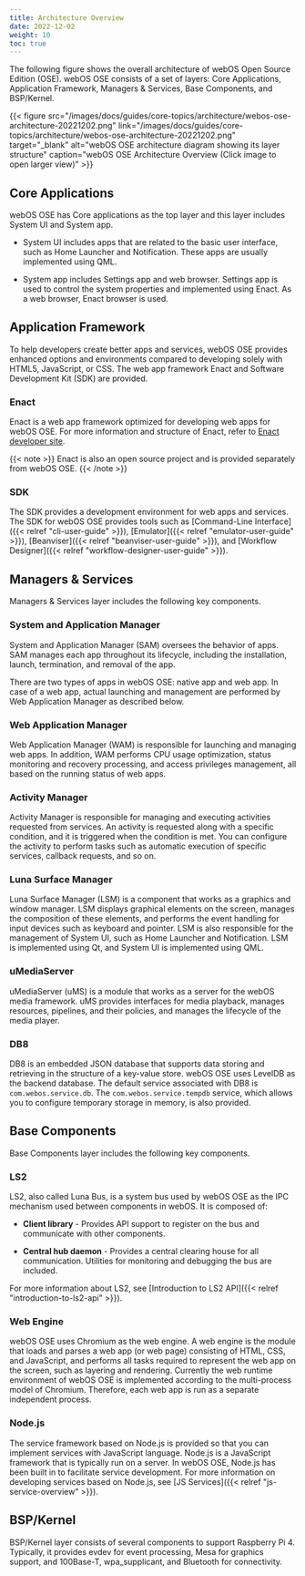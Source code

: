 ```yaml
---
title: Architecture Overview
date: 2022-12-02
weight: 10
toc: true
---
```


The following figure shows the overall architecture of webOS Open Source Edition (OSE). webOS OSE consists of a set of layers: Core Applications, Application Framework, Managers & Services, Base Components, and BSP/Kernel.

{{< figure src="/images/docs/guides/core-topics/architecture/webos-ose-architecture-20221202.png" link="/images/docs/guides/core-topics/architecture/webos-ose-architecture-20221202.png" target="_blank" alt="webOS OSE architecture diagram showing its layer structure" caption="webOS OSE Architecture Overview (Click image to open larger view)" >}}

## Core Applications

webOS OSE has Core applications as the top layer and this layer includes System UI and System app.

  - System UI includes apps that are related to the basic user interface, such as Home Launcher and Notification. These apps are usually implemented using QML.

  - System app includes Settings app and web browser. Settings app is used to control the system properties and implemented using Enact. As a web browser, Enact browser is used.

## Application Framework

To help developers create better apps and services, webOS OSE provides enhanced options and environments compared to developing solely with HTML5, JavaScript, or CSS. The web app framework Enact and Software Development Kit (SDK) are provided.

### Enact

Enact is a web app framework optimized for developing web apps for webOS OSE. For more information and structure of Enact, refer to [Enact developer site](http://enactjs.com).

{{< note >}}
Enact is also an open source project and is provided separately from webOS OSE.
{{< /note >}}

### SDK

The SDK provides a development environment for web apps and services. The SDK for webOS OSE provides tools such as [Command-Line Interface]({{< relref "cli-user-guide" >}}), [Emulator]({{< relref "emulator-user-guide" >}}), [Beanviser]({{< relref "beanviser-user-guide" >}}), and [Workflow Designer]({{< relref "workflow-designer-user-guide" >}}).

## Managers & Services

Managers & Services layer includes the following key components.

### System and Application Manager

System and Application Manager (SAM) oversees the behavior of apps. SAM manages each app throughout its lifecycle, including the installation, launch, termination, and removal of the app.

There are two types of apps in webOS OSE: native app and web app. In case of a web app, actual launching and management are performed by Web Application Manager as described below.

### Web Application Manager

Web Application Manager (WAM) is responsible for launching and managing web apps. In addition, WAM performs CPU usage optimization, status monitoring and recovery processing, and access privileges management, all based on the running status of web apps.

### Activity Manager

Activity Manager is responsible for managing and executing activities requested from services. An activity is requested along with a specific condition, and it is triggered when the condition is met. You can configure the activity to perform tasks such as automatic execution of specific services, callback requests, and so on.

### Luna Surface Manager

Luna Surface Manager (LSM) is a component that works as a graphics and window manager. LSM displays graphical elements on the screen, manages the composition of these elements, and performs the event handling for input devices such as keyboard and pointer. LSM is also responsible for the management of System UI, such as Home Launcher and Notification. LSM is implemented using Qt, and System UI is implemented using QML.

### uMediaServer

uMediaServer (uMS) is a module that works as a server for the webOS media framework. uMS provides interfaces for media playback, manages resources, pipelines, and their policies, and manages the lifecycle of the media player.

### DB8

DB8 is an embedded JSON database that supports data storing and retrieving in the structure of a key-value store. webOS OSE uses LevelDB as the backend database. The default service associated with DB8 is `com.webos.service.db`. The `com.webos.service.tempdb` service, which allows you to configure temporary storage in memory, is also provided.

## Base Components

Base Components layer includes the following key components.

### LS2

LS2, also called Luna Bus, is a system bus used by webOS OSE as the IPC mechanism used between components in webOS. It is composed of:

  - **Client library** - Provides API support to register on the bus and communicate with other components.

  - **Central hub daemon** - Provides a central clearing house for all communication. Utilities for monitoring and debugging the bus are included.

For more information about LS2, see [Introduction to LS2 API]({{< relref "introduction-to-ls2-api" >}}).

### Web Engine

webOS OSE uses Chromium as the web engine. A web engine is the module that loads and parses a web app (or web page) consisting of HTML, CSS, and JavaScript, and performs all tasks required to represent the web app on the screen, such as layering and rendering. Currently the web runtime environment of webOS OSE is implemented according to the multi-process model of Chromium. Therefore, each web app is run as a separate independent process.

### Node.js

The service framework based on Node.js is provided so that you can implement services with JavaScript language. Node.js is a JavaScript framework that is typically run on a server. In webOS OSE, Node.js has been built in to facilitate service development. For more information on developing services based on Node.js, see [JS Services]({{< relref "js-service-overview" >}}).

## BSP/Kernel

BSP/Kernel layer consists of several components to support Raspberry Pi 4. Typically, it provides evdev for event processing, Mesa for graphics support, and 100Base-T, wpa_supplicant, and Bluetooth for connectivity.
